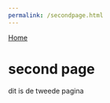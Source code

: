 ```yaml
---
permalink: /secondpage.html
---
```


[Home](https://smickel20.github.io/)
# second page
dit is de tweede pagina
